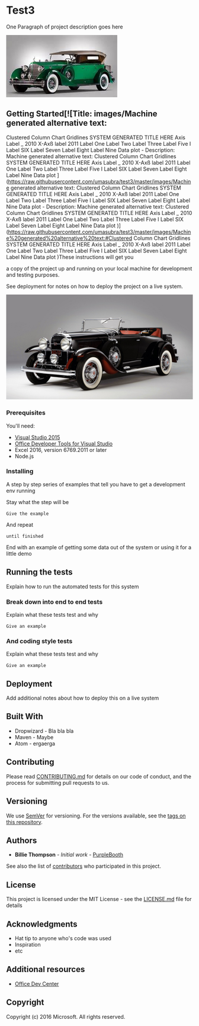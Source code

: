 
# Test3

One Paragraph of project description goes here

[![Title: images/image1471556315801.Jpeg](https://raw.githubusercontent.com/umasubra/test3/master/images/image1471556315801.Jpeg)](https://raw.githubusercontent.com/umasubra/test3/master/images/image1471556315801.Jpeg)

## Getting Started[![Title: images/Machine generated alternative text:
Clustered Column Chart 
Gridlines 
SYSTEM GENERATED TITLE HERE 
Axis Label _ 
2010 
X-Axß label 
2011 
Label One 
Label Two 
Label Three 
Label Five 
I Label SIX 
Label Seven 
Label Eight 
Label Nine 
Data plot  - Description: Machine generated alternative text:
Clustered Column Chart 
Gridlines 
SYSTEM GENERATED TITLE HERE 
Axis Label _ 
2010 
X-Axß label 
2011 
Label One 
Label Two 
Label Three 
Label Five 
I Label SIX 
Label Seven 
Label Eight 
Label Nine 
Data plot ](https://raw.githubusercontent.com/umasubra/test3/master/images/Machine generated alternative text:
Clustered Column Chart 
Gridlines 
SYSTEM GENERATED TITLE HERE 
Axis Label _ 
2010 
X-Axß label 
2011 
Label One 
Label Two 
Label Three 
Label Five 
I Label SIX 
Label Seven 
Label Eight 
Label Nine 
Data plot  - Description: Machine generated alternative text:
Clustered Column Chart 
Gridlines 
SYSTEM GENERATED TITLE HERE 
Axis Label _ 
2010 
X-Axß label 
2011 
Label One 
Label Two 
Label Three 
Label Five 
I Label SIX 
Label Seven 
Label Eight 
Label Nine 
Data plot )](https://raw.githubusercontent.com/umasubra/test3/master/images/Machine%20generated%20alternative%20text:#Clustered Column Chart 
Gridlines 
SYSTEM GENERATED TITLE HERE 
Axis Label _ 
2010 
X-Axß label 
2011 
Label One 
Label Two 
Label Three 
Label Five 
I Label SIX 
Label Seven 
Label Eight 
Label Nine 
Data plot )These instructions will get you

a copy of the project up and running on your local machine for development and testing purposes.

See deployment for notes on how to deploy the project on a live system.

[![Title: images/image1471557804065.Jpeg](https://raw.githubusercontent.com/umasubra/test3/master/images/image1471557804065.Jpeg)](https://raw.githubusercontent.com/umasubra/test3/master/images/image1471557804065.Jpeg)

### Prerequisites

You'll need:

*   [Visual Studio 2015](https://www.visualstudio.com/downloads/download-visual-studio-vs.aspx)
*   [Office Developer Tools for Visual Studio](https://www.visualstudio.com/en-us/features/office-tools-vs.aspx)
*   Excel 2016, version 6769.2011 or later
*   Node.js

### Installing

A step by step series of examples that tell you have to get a development env running

Stay what the step will be

```
Give the example
```

And repeat

```
until finished
```

End with an example of getting some data out of the system or using it for a little demo

## Running the tests

Explain how to run the automated tests for this system

### Break down into end to end tests

Explain what these tests test and why

```
Give an example
```

### And coding style tests

Explain what these tests test and why

```
Give an example
```

## Deployment

Add additional notes about how to deploy this on a live system

## Built With

*   Dropwizard - Bla bla bla
*   Maven - Maybe
*   Atom - ergaerga

## Contributing

Please read [CONTRIBUTING.md](CONTRIBUTING.md) for details on our code of conduct, and the process for submitting pull requests to us.

## Versioning

We use [SemVer](http://semver.org/) for versioning. For the versions available, see the [tags on this repository](https://github.com/your/project/tags).

## Authors

*   **Billie Thompson** - _Initial work_ - [PurpleBooth](https://github.com/PurpleBooth)

See also the list of [contributors](https://github.com/your/project/contributors) who participated in this project.

## License

This project is licensed under the MIT License - see the [LICENSE.md](LICENSE.md) file for details

## Acknowledgments

*   Hat tip to anyone who's code was used
*   Inspiration
*   etc

## Additional resources

*   [Office Dev Center](http://dev.office.com/)

## Copyright

Copyright (c) 2016 Microsoft. All rights reserved.
